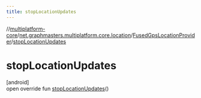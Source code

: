 ```yaml
---
title: stopLocationUpdates
---
```

//[multiplatform-core](../../../index.html)/[net.graphmasters.multiplatform.core.location](../index.html)/[FusedGpsLocationProvider](index.html)/[stopLocationUpdates](stop-location-updates.html)



# stopLocationUpdates



[android]\
open override fun [stopLocationUpdates](stop-location-updates.html)()




